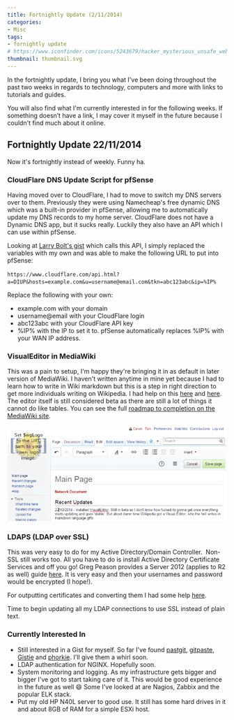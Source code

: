 ```yaml
---
title: Fortnightly Update (2/11/2014)
categories:
- Misc
tags:
- fornightly update
# https://www.iconfinder.com/icons/5243679/hacker_mysterious_unsafe_web_unsecure_website_hacked_icon
thumbnail: thumbnail.svg
---
```


In the fortnightly update, I bring you what I've been doing throughout the past two weeks in regards to technology, computers and more with links to tutorials and guides.

You will also find what I'm currently interested in for the following weeks. If something doesn’t have a link, I may cover it myself in the future because I couldn't find much about it online.

<!-- more -->

## Fortnightly Update 22/11/2014

Now it's fortnightly instead of weekly. Funny ha.

### CloudFlare DNS Update Script for pfSense

Having moved over to CloudFlare, I had to move to switch my DNS servers over to them. Previously they were using Namecheap's free dynamic DNS which was a built-in provider in pfSense, allowing me to automatically update my DNS records to my home server. CloudFlare does not have a Dynamic DNS app, but it sucks really. Luckily they also have an API which I can use within pfSense.

Looking at [Larry Bolt's gist](https://gist.github.com/larrybolt/6295160) which calls this API, I simply replaced the variables with my own and was able to make the following URL to put into pfSense:

`https://www.cloudflare.com/api.html?a=DIUP&hosts=example.com&u=username@email.com&tkn=abc123abc&ip=%IP%`

Replace the following with your own:

* example.com with your domain
* username@email with your CloudFlare login
* abc123abc with your CloudFlare API key
* %IP% with the IP to set it to. pfSense automatically replaces %IP% with your WAN IP address.

### VisualEditor in MediaWiki

This was a pain to setup, I'm happy they're bringing it in as default in later version of MediaWiki. I haven't written anytime in mine yet because I had to learn how to write in Wiki markdown but this is a step in right direction to get more individuals writing on Wikipedia. I had help on this [here](http://www.mediawiki.org/wiki/Extension:VisualEditor) and [here](http://edutechwiki.unige.ch/en/VisualEditor). The editor itself is still considered beta as there are still a lot of things it cannot do like tables. You can see the full [roadmap to completion on the MediaWiki site](http://www.mediawiki.org/wiki/VisualEditor/Roadmap).

![mediawiki visual editor](capture7.png)

### LDAPS (LDAP over SSL)

This was very easy to do for my Active Directory/Domain Controller.  Non-SSL still works too. All you have to do is install Active Directory Certificate Services and off you go! Greg Peason provides a Server 2012 (applies to R2 as well) guide [here](http://gregtechnobabble.blogspot.com.au/2012/11/enabling-ldap-ssl-in-windows-2012-part-1.html). It is very easy and then your usernames and password would be encrypted (I hope!).

For outputting certificates and converting them I had some help [here](https://confluence.atlassian.com/display/DOC/Configuring+an+SSL+Connection+to+Active+Directory).

Time to begin updating all my LDAP connections to use SSL instead of plain text.

### Currently Interested In

* Still interested in a Gist for myself. So far I've found [pastgit](https://github.com/mmikulicic/pastgit), [gitpaste](https://github.com/justinvh/gitpaste), [Gistie](https://github.com/gmarik/Gistie) and [phorkie](https://github.com/cweiske/phorkie). I'll give them a whirl soon.
* LDAP authentication for NGINX. Hopefully soon.
* System monitoring and logging. As my infrastructure gets bigger and bigger I've got to start taking care of it. This would be good experience in the future as well :smile: Some I've looked at are Nagios, Zabbix and the popular ELK stack.
* Put my old HP N40L server to good use. It still has some hard drives in it and about 8GB of RAM for a simple ESXi host.
